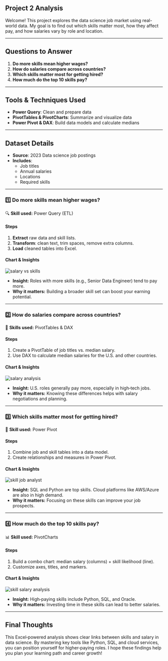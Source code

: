 ## Project 2 Analysis

Welcome! This project explores the data science job market using real-world data. My goal is to find out which skills matter most, how they affect pay, and how salaries vary by role and location.

---

## Questions to Answer

1. **Do more skills mean higher wages?**  
2. **How do salaries compare across countries?**  
3. **Which skills matter most for getting hired?**  
4. **How much do the top 10 skills pay?**

---

## Tools & Techniques Used

- **Power Query**: Clean and prepare data  
- **PivotTables & PivotCharts**: Summarize and visualize data  
- **Power Pivot & DAX**: Build data models and calculate medians  

---

## Dataset Details

- **Source**: 2023 Data science job postings  
- **Includes**:  
  - Job titles  
  - Annual salaries  
  - Locations  
  - Required skills  

---

### 1️⃣ Do more skills mean higher wages?

🔍 **Skill used:** Power Query (ETL)

#### Steps

1. **Extract** raw data and skill lists.  
2. **Transform**: clean text, trim spaces, remove extra columns.  
3. **Load** cleaned tables into Excel.

#### Chart & Insights
![salary vs skills](https://github.com/user-attachments/assets/3fdd0f0e-ebb6-4a82-a0d5-db1599138085)


- **Insight:** Roles with more skills (e.g., Senior Data Engineer) tend to pay more.  
- **Why it matters:** Building a broader skill set can boost your earning potential.

---

### 2️⃣ How do salaries compare across countries?

🧮 **Skills used:** PivotTables & DAX

#### Steps

1. Create a PivotTable of job titles vs. median salary.  
2. Use DAX to calculate median salaries for the U.S. and other countries.

#### Chart & Insights
![salary analysis](https://github.com/user-attachments/assets/a64f181d-0195-4273-b3e6-ff8d43bc9f13)

- **Insight:** U.S. roles generally pay more, especially in high‑tech jobs.  
- **Why it matters:** Knowing these differences helps with salary negotiations and planning.

---

### 3️⃣ Which skills matter most for getting hired?

🔧 **Skill used:** Power Pivot

#### Steps

1. Combine job and skill tables into a data model.  
2. Create relationships and measures in Power Pivot.

#### Chart & Insights
![skill job analyst](https://github.com/user-attachments/assets/1082e105-3c0b-407a-bb20-356948852db6)

- **Insight:** SQL and Python are top skills. Cloud platforms like AWS/Azure are also in high demand.  
- **Why it matters:** Focusing on these skills can improve your job prospects.

---

### 4️⃣ How much do the top 10 skills pay?

📊 **Skill used:** PivotCharts

#### Steps

1. Build a combo chart: median salary (columns) + skill likelihood (line).  
2. Customize axes, titles, and markers.

#### Chart & Insights
![skill salary analysis](https://github.com/user-attachments/assets/3577144b-3475-48ef-b906-f3defe2ec612)

- **Insight:** High‑paying skills include Python, SQL, and Oracle.  
- **Why it matters:** Investing time in these skills can lead to better salaries.

---

## Final Thoughts

This Excel‑powered analysis shows clear links between skills and salary in data science. By mastering key tools like Python, SQL, and cloud services, you can position yourself for higher‑paying roles. I hope these findings help you plan your learning path and career growth!
